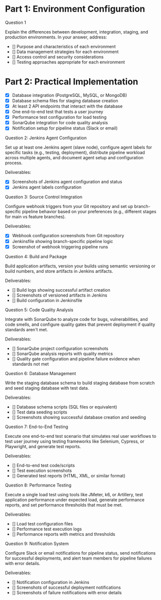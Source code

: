 # Part 1: Environment Configuration
Question 1

Explain the differences between development, integration, staging, and production environments. In your answer, address:

- [] Purpose and characteristics of each environment
- [] Data management strategies for each environment
- [] Access control and security considerations
- [] Testing approaches appropriate for each environment


# Part 2: Practical Implementation

- [X] Database integration (PostgreSQL, MySQL, or MongoDB)
- [X] Database schema files for staging database creation
- [X] At least 2 API endpoints that interact with the database
- [X] One end-to-end test that tests a user journey
- [X] Performance test configuration for load testing
- [X] SonarQube integration for code quality analysis
- [X] Notification setup for pipeline status (Slack or email)

Question 2: Jenkins Agent Configuration

Set up at least one Jenkins agent (slave node), configure agent labels for specific tasks (e.g., testing, deployment), distribute pipeline workload across multiple agents, and document agent setup and configuration process.

Deliverables:

- [X] Screenshots of Jenkins agent configuration and status
- [X] Jenkins agent labels configuration

Question 3: Source Control Integration

Configure webhook triggers from your Git repository and set up branch-specific pipeline behavior based on your preferences (e.g., different stages for main vs feature branches).

Deliverables:

- [X] Webhook configuration screenshots from Git repository
- [X] Jenkinsfile showing branch-specific pipeline logic
- [X] Screenshot of webhook triggering pipeline runs

Question 4: Build and Package

Build application artifacts, version your builds using semantic versioning or build numbers, and store artifacts in Jenkins artifacts.

Deliverables:

- [] Build logs showing successful artifact creation
- [] Screenshots of versioned artifacts in Jenkins
- [] Build configuration in Jenkinsfile

Question 5: Code Quality Analysis

Integrate with SonarQube to analyze code for bugs, vulnerabilities, and code smells, and configure quality gates that prevent deployment if quality standards aren't met.

Deliverables:

- [] SonarQube project configuration screenshots
- [] SonarQube analysis reports with quality metrics
- [] Quality gate configuration and pipeline failure evidence when standards not met

Question 6: Database Management

Write the staging database schema to build staging database from scratch and seed staging database with test data.

Deliverables:

- [] Database schema scripts (SQL files or equivalent)
- [] Test data seeding scripts
- [] Screenshots showing successful database creation and seeding

Question 7: End-to-End Testing

Execute one end-to-end test scenario that simulates real user workflows to test user journey using testing frameworks like Selenium, Cypress, or Playwright, and generate test reports.

Deliverables:

- [] End-to-end test code/scripts
- [] Test execution screenshots 
- [] Generated test reports (HTML, XML, or similar format)

Question 8: Performance Testing

Execute a single load test using tools like JMeter, k6, or Artillery, test application performance under expected load, generate performance reports, and set performance thresholds that must be met.

Deliverables:

- [] Load test configuration files
- [] Performance test execution logs
- [] Performance reports with metrics and thresholds

Question 9: Notification System

Configure Slack or email notifications for pipeline status, send notifications for successful deployments, and alert team members for pipeline failures with error details.

Deliverables:

- [] Notification configuration in Jenkins
- [] Screenshots of successful deployment notifications
- [] Screenshots of failure notifications with error details

